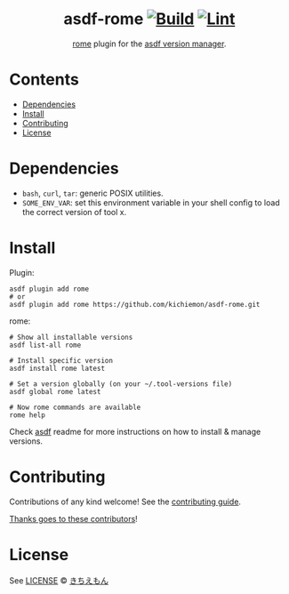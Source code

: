 <div align="center">

# asdf-rome [![Build](https://github.com/kichiemon/asdf-rome/actions/workflows/build.yml/badge.svg)](https://github.com/kichiemon/asdf-rome/actions/workflows/build.yml) [![Lint](https://github.com/kichiemon/asdf-rome/actions/workflows/lint.yml/badge.svg)](https://github.com/kichiemon/asdf-rome/actions/workflows/lint.yml)


[rome](https://rome.tools/) plugin for the [asdf version manager](https://asdf-vm.com).

</div>

# Contents

- [Dependencies](#dependencies)
- [Install](#install)
- [Contributing](#contributing)
- [License](#license)

# Dependencies

- `bash`, `curl`, `tar`: generic POSIX utilities.
- `SOME_ENV_VAR`: set this environment variable in your shell config to load the correct version of tool x.

# Install

Plugin:

```shell
asdf plugin add rome
# or
asdf plugin add rome https://github.com/kichiemon/asdf-rome.git
```

rome:

```shell
# Show all installable versions
asdf list-all rome

# Install specific version
asdf install rome latest

# Set a version globally (on your ~/.tool-versions file)
asdf global rome latest

# Now rome commands are available
rome help
```

Check [asdf](https://github.com/asdf-vm/asdf) readme for more instructions on how to
install & manage versions.

# Contributing

Contributions of any kind welcome! See the [contributing guide](contributing.md).

[Thanks goes to these contributors](https://github.com/kichiemon/asdf-rome/graphs/contributors)!

# License

See [LICENSE](LICENSE) © [きちえもん](https://github.com/kichiemon/)

